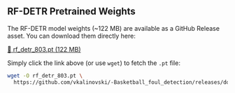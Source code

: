 ## RF-DETR Pretrained Weights

The RF-DETR model weights (~122 MB) are available as a GitHub Release asset. You can download them directly here:

[🔗 rf_detr_803.pt (122 MB)](https://github.com/vkalinovski/-Basketball_foul_detection/releases/download/RF-DETR_WEIGHTS/rf_detr_803.pt)

Simply click the link above (or use `wget`) to fetch the `.pt` file:

```bash
wget -O rf_detr_803.pt \
  https://github.com/vkalinovski/-Basketball_foul_detection/releases/download/RF-DETR_WEIGHTS/rf_detr_803.pt

